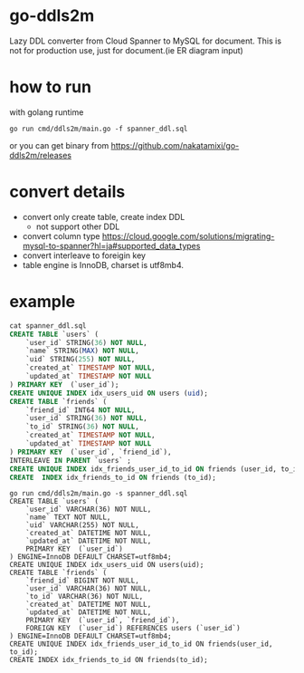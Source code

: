 # go-ddls2m
Lazy DDL converter from Cloud Spanner to MySQL for document.
This is not for production use, just for document.(ie ER diagram input)

# how to run
with golang runtime
```
go run cmd/ddls2m/main.go -f spanner_ddl.sql
```
or you can get binary from https://github.com/nakatamixi/go-ddls2m/releases

# convert details

- convert only create table, create index DDL
  - not support other DDL 
- convert column type https://cloud.google.com/solutions/migrating-mysql-to-spanner?hl=ja#supported_data_types
- convert interleave to foreigin key
- table engine is InnoDB, charset is utf8mb4.

# example
```sql
cat spanner_ddl.sql
CREATE TABLE `users` (
	`user_id` STRING(36) NOT NULL,
	`name` STRING(MAX) NOT NULL,
	`uid` STRING(255) NOT NULL,
	`created_at` TIMESTAMP NOT NULL,
	`updated_at` TIMESTAMP NOT NULL
) PRIMARY KEY  (`user_id`);
CREATE UNIQUE INDEX idx_users_uid ON users (uid);
CREATE TABLE `friends` (
	`friend_id` INT64 NOT NULL,
	`user_id` STRING(36) NOT NULL,
	`to_id` STRING(36) NOT NULL,
	`created_at` TIMESTAMP NOT NULL,
	`updated_at` TIMESTAMP NOT NULL
) PRIMARY KEY  (`user_id`, `friend_id`),
INTERLEAVE IN PARENT `users` ;
CREATE UNIQUE INDEX idx_friends_user_id_to_id ON friends (user_id, to_id);
CREATE  INDEX idx_friends_to_id ON friends (to_id);
```
```
go run cmd/ddls2m/main.go -s spanner_ddl.sql
CREATE TABLE `users` (
	`user_id` VARCHAR(36) NOT NULL,
	`name` TEXT NOT NULL,
	`uid` VARCHAR(255) NOT NULL,
	`created_at` DATETIME NOT NULL,
	`updated_at` DATETIME NOT NULL,
	PRIMARY KEY  (`user_id`)
) ENGINE=InnoDB DEFAULT CHARSET=utf8mb4;
CREATE UNIQUE INDEX idx_users_uid ON users(uid);
CREATE TABLE `friends` (
	`friend_id` BIGINT NOT NULL,
	`user_id` VARCHAR(36) NOT NULL,
	`to_id` VARCHAR(36) NOT NULL,
	`created_at` DATETIME NOT NULL,
	`updated_at` DATETIME NOT NULL,
	PRIMARY KEY  (`user_id`, `friend_id`),
	FOREIGN KEY  (`user_id`) REFERENCES users (`user_id`)
) ENGINE=InnoDB DEFAULT CHARSET=utf8mb4;
CREATE UNIQUE INDEX idx_friends_user_id_to_id ON friends(user_id, to_id);
CREATE INDEX idx_friends_to_id ON friends(to_id);
```
